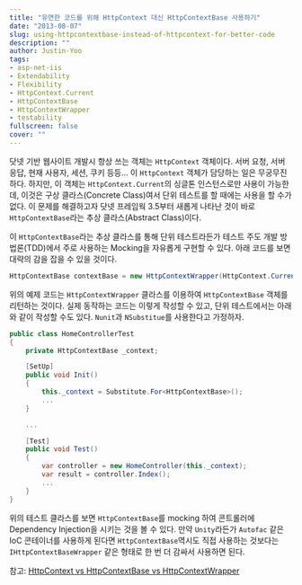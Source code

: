 ```yaml
---
title: "유연한 코드를 위해 HttpContext 대신 HttpContextBase 사용하기"
date: "2013-08-07"
slug: using-httpcontextbase-instead-of-httpcontext-for-better-code
description: ""
author: Justin-Yoo
tags:
- asp-net-iis
- Extendability
- Flexibility
- HttpContext.Current
- HttpContextBase
- HttpContextWrapper
- testability
fullscreen: false
cover: ""
---
```


닷넷 기반 웹사이트 개발시 항상 쓰는 객체는 `HttpContext` 객체이다. 서버 요청, 서버 응답, 현재 사용자, 세션, 쿠키 등등… 이 `HttpContext` 객체가 담당하는 일은 무궁무진하다. 하지만, 이 객체는 `HttpContext.Current`의 싱글톤 인스턴스로만 사용이 가능한데, 이것은 구상 클라스(Concrete Class)여서 단위 테스트를 할 때에는 사용을 할 수가 없다. 이 문제를 해결하고자 닷넷 프레임웍 3.5부터 새롭게 나타난 것이 바로 `HttpContextBase`라는 추상 클라스(Abstract Class)이다.

이 `HttpContextBase`라는 추상 클라스를 통해 단위 테스트라든가 테스트 주도 개발 방법론(TDD)에서 주로 사용하는 Mocking을 자유롭게 구현할 수 있다. 아래 코드를 보면 대략의 감을 잡을 수 있을 것이다.

```csharp
HttpContextBase contextBase = new HttpContextWrapper(HttpContext.Current);

```

위의 예제 코드는 `HttpContextWrapper` 클라스를 이용하여 `HttpContextBase` 객체를 리턴하는 것이다. 실제 동작하는 코드는 이렇게 작성할 수 있고, 단위 테스트에서는 아래와 같이 작성할 수도 있다. `Nunit`과 `NSubstitue`를 사용한다고 가정하자.

```csharp
public class HomeControllerTest
{
    private HttpContextBase _context;

    [SetUp]
    public void Init()
    {
        this._context = Substitute.For<HttpContextBase>();
        ...
    }

    ...

    [Test]
    public void Test()
    {
        var controller = new HomeController(this._context);
        var result = controller.Index();
        ...
    }
}

```

위의 테스트 클라스를 보면 `HttpContextBase`를 mocking 하여 콘트롤러에 Dependency Injection을 시키는 것을 볼 수 있다. 만약 `Unity`라든가 `Autofac` 같은 IoC 콘테이너를 사용하게 된다면 `HttpContextBase`역시도 직접 사용하는 것보다는 `IHttpContextBaseWrapper` 같은 형태로 한 번 더 감싸서 사용하면 된다.

참고: [HttpContext vs HttpContextBase vs HttpContextWrapper](http://www.splinter.com.au/httpcontext-vs-httpcontextbase-vs-httpcontext)
